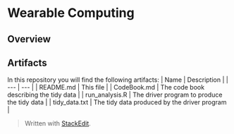 Wearable Computing
==
Overview
--
Artifacts
--
In this repository you will find the following artifacts:
| Name | Description |
| --- | --- |
| README.md       | This file |
| CodeBook.md     | The code book describing the tidy data       |
| run_analysis.R  | The driver program to produce the tidy data  |
| tidy_data.txt   | The tidy data produced by the driver program |



> Written with [StackEdit](https://stackedit.io/).